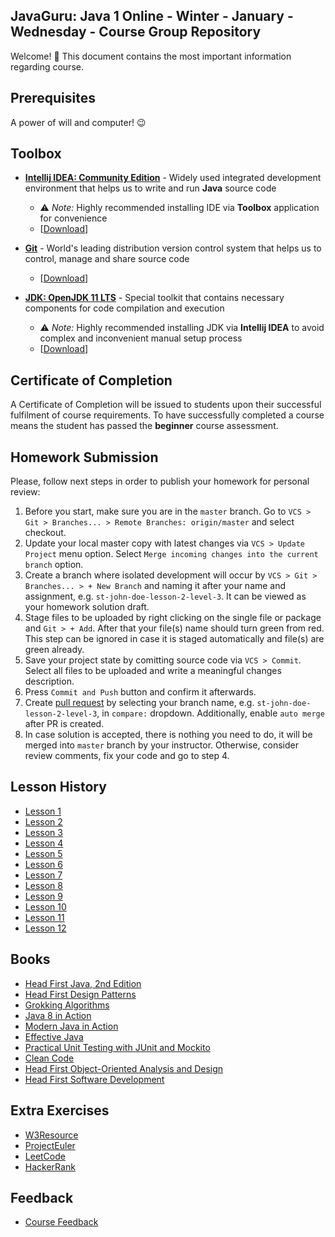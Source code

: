 ## JavaGuru: Java 1 Online - Winter - January - Wednesday - Course Group Repository

Welcome! 👋 This document contains the most important information regarding course.


## Prerequisites

A power of will and computer! 😉


## Toolbox

* **[Intellij IDEA: Community Edition](https://www.jetbrains.com/idea/)** - Widely used integrated development environment that helps us to write and run **Java** source code

  * ⚠️ *Note:* Highly recommended installing IDE via **Toolbox** application for convenience
  * [[Download](https://www.jetbrains.com/toolbox-app/download)]

* **[Git](https://git-scm.com/)** - World's leading distribution version control system that helps us to control, manage and share source code

  * [[Download](https://git-scm.com/download)]

* **[JDK: OpenJDK 11 LTS](https://adoptopenjdk.net)** - Special toolkit that contains necessary components for code compilation and execution

  * ⚠️ *Note:* Highly recommended installing JDK via **Intellij IDEA** to avoid complex and inconvenient manual setup process
  * [[Download](https://adoptopenjdk.net)]

## Certificate of Completion

A Certificate of Completion will be issued to students upon their successful fulfilment of course requirements. To have successfully completed a course means the student has passed the **beginner** course assessment.

## Homework Submission

Please, follow next steps in order to publish your homework for personal review:
1. Before you start, make sure you are in the `master` branch. Go to `VCS > Git > Branches... > Remote Branches: origin/master` and select checkout.
2. Update your local master copy with latest changes via `VCS > Update Project` menu option. Select `Merge incoming changes into the current branch` option.
3. Create a branch where isolated development will occur by `VCS > Git > Branches... > + New Branch` and naming it after your name and assignment, e.g. `st-john-doe-lesson-2-level-3`. It can be viewed as your homework solution draft.
4. Stage files to be uploaded by right clicking on the single file or package and `Git > + Add`. After that your file(s) name should turn green from red. This step can be ignored in case it is staged automatically and file(s) are green already.
5. Save your project state by comitting source code via `VCS > Commit`. Select all files to be uploaded and write a meaningful changes description.
6. Press `Commit and Push` button and confirm it afterwards.
7. Create [pull request](https://github.com/konstantins-buts/jg-java-1-online-winter-january-wednesday-2021/compare) by selecting your branch name, e.g. `st-john-doe-lesson-2-level-3`, in `compare:` dropdown. Additionally, enable `auto merge` after PR is created.
8. In case solution is accepted, there is nothing you need to do, it will be merged into `master` branch by your instructor. Otherwise, consider review comments, fix your code and go to step 4.


## Lesson History

* [Lesson 1](https://www.youtube.com/watch?v=WmvQCj46l18)
* [Lesson 2](https://www.youtube.com/watch?v=IW3L8hhsTfc)
* [Lesson 3](https://www.youtube.com/watch?v=hCMhEuqE50Q)
* [Lesson 4](https://www.youtube.com/watch?v=Se4U-s3H5Ko)
* [Lesson 5](https://www.youtube.com/watch?v=Y_itX0SejLU)
* [Lesson 6](https://www.youtube.com/watch?v=KyRHvXgAP-U)
* [Lesson 7](https://www.youtube.com/watch?v=YdHjGz1tQIg)
* [Lesson 8](https://www.youtube.com/watch?v=Z4gISjyBE1o)
* [Lesson 9](https://www.youtube.com/watch?v=XOtl7sUjGHo)
* [Lesson 10](https://www.youtube.com/watch?v=qi3MYrkVSS0)
* [Lesson 11](https://www.youtube.com/watch?v=eHmSl7HlpLQ)
* [Lesson 12](https://www.youtube.com/watch?v=jFJpTKEXMnY)

## Books

* [Head First Java, 2nd Edition](https://isbnsearch.org/isbn/9780596009205)
* [Head First Design Patterns](https://isbnsearch.org/isbn/9780596007126)
* [Grokking Algorithms](https://isbnsearch.org/isbn/9781617292231)
* [Java 8 in Action](https://isbnsearch.org/isbn/9781617291999)
* [Modern Java in Action](https://isbnsearch.org/isbn/9781617293566)
* [Effective Java](https://isbnsearch.org/isbn/9780134685991)
* [Practical Unit Testing with JUnit and Mockito](https://isbnsearch.org/isbn/9788393489398)
* [Clean Code](https://isbnsearch.org/isbn/9780132350884)
* [Head First Object-Oriented Analysis and Design](https://isbnsearch.org/isbn/9780596008673)
* [Head First Software Development](https://isbnsearch.org/isbn/9780596527358)

## Extra Exercises

* [W3Resource](https://www.w3resource.com/java-exercises/)
* [ProjectEuler](https://projecteuler.net/)
* [LeetCode](https://leetcode.com/)
* [HackerRank](https://www.hackerrank.com/)

## Feedback

* [Course Feedback](https://forms.gle/31RFvegLiFakVDbh6)
